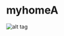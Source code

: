 # myhomeA

![alt tag](https://lh3.googleusercontent.com/0HgfyLbvCYilo_gfjkZvGwuLyJ60GGh9bAm5_4ATJw1mmOS3fsmkRyRrLOI6VwR6Kz90B36hpmpfj2U=w1855-h917-rw)
